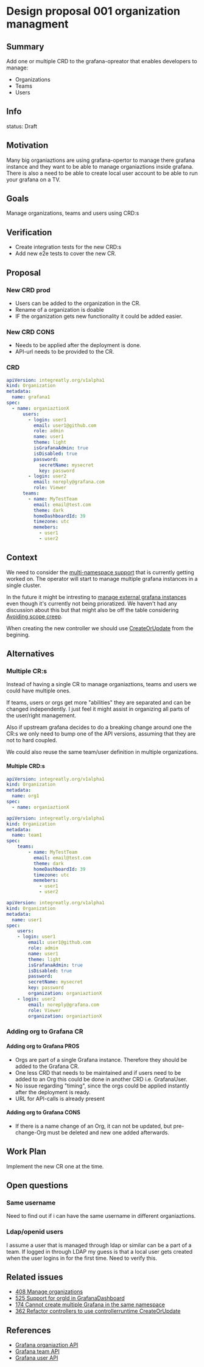 # Design proposal 001 organization managment

## Summary

Add one or multiple CRD to the grafana-opreator that enables developers to manage:

- Organizations
- Teams
- Users

## Info

status: Draft

## Motivation

Many big organiaztions are using grafana-opertor to manage there grafana instance and they want to be able to manage organiaztions inside grafana.
There is also a need to be able to create local user account to be able to run your grafana on a TV.

## Goals

Manage organizations, teams and users using CRD:s

## Verification

- Create integration tests for the new CRD:s
- Add new e2e tests to cover the new CR.

## Proposal

### New CRD prod

- Users can be added to the organization in the CR.
- Rename of a organization is doable
- IF the organization gets new functionality it could be added easier.

### New CRD CONS

- Needs to be applied after the deployment is done.
- API-url needs to be provided to the CR.

### CRD

```.yaml
apiVersion: integreatly.org/v1alpha1
kind: Organization
metadata:
  name: grafana1
spec:
  - name: organiaztionX
      users:
        - login: user1
          email: user1@github.com
          role: admin
          name: user1
          theme: light
          isGrafanaAdmin: true
          isDisabled: true
          password:
            secretName: mysecret
            key: password
        - login: user2
          email: noreply@grafana.com
          role: Viewer
      teams:
        - name: MyTestTeam
          email: email@test.com
          theme: dark
          homeDashboardId: 39
          timezone: utc
          memebers:
            - user1
            - user2
```

## Context

We need to consider the [multi-namespace support](https://github.com/grafana-operator/grafana-operator/pull/599) that is currently getting worked on.
The operator will start to manage multiple grafana instances in a single cluster.

In the future it might be intresting to [manage external grafana instances](https://github.com/grafana-operator/grafana-operator/issues/402) even though it's currently not being prioratized.
We haven't had any discussion about this but that might also be off the table considering [Avoiding scope creep](https://github.com/grafana-operator/grafana-operator/issues/497).

When creating the new controller we should use [CreateOrUpdate](https://github.com/grafana-operator/grafana-operator/issues/362) from the begining.

## Alternatives

### Multiple CR:s

Instead of having a single CR to manage organiaztions, teams and users we could have multiple ones.

If teams, users or orgs get more "abilities" they are separated and can be changed independently.
I just feel it might assist in organizing all parts of the user/right management.

Also if upstream grafana decides to do a breaking change around one the CR:s we only need to bump one of the API versions,
assuming that they are not to hard coupled.

We could also reuse the same team/user definition in multiple organizations.

#### Multiple CRD:s

```org.yaml
apiVersion: integreatly.org/v1alpha1
kind: Organization
metadata:
  name: org1
spec:
  - name: organiaztionX
```

```team.yaml
apiVersion: integreatly.org/v1alpha1
kind: Organization
metadata:
  name: team1
spec:
    teams:
        - name: MyTestTeam
          email: email@test.com
          theme: dark
          homeDashboardId: 39
          timezone: utc
          memebers:
            - user1
            - user2

```

```user.yaml
apiVersion: integreatly.org/v1alpha1
kind: Organization
metadata:
  name: user1
spec:
    users:
    - login: user1
        email: user1@github.com
        role: admin
        name: user1
        theme: light
        isGrafanaAdmin: true
        isDisabled: true
        password:
        secretName: mysecret
        key: password
        organization: organiaztionX
    - login: user2
        email: noreply@grafana.com
        role: Viewer
        organization: organiaztionX
```

### Adding org to Grafana CR

#### Adding org to Grafana PROS

- Orgs are part of a single Grafana instance. Therefore they should be added to the Grafana CR.
- One less CRD that needs to be maintained and if users need to be added to an Org this could be done in another CRD i.e. GrafanaUser.
- No issue regarding "timing", since the orgs could be applied instantly after the deployment is ready.
- URL for API-calls is already present

#### Adding org to Grafana CONS

- If there is a name change of an Org, it can not be updated, but pre-change-Org must be deleted and new one added afterwards.

## Work Plan

Implement the new CR one at the time.

## Open questions

### Same username

Need to find out if i can have the same username in different organiaztions.

### Ldap/openid users

I assume a user that is managed through ldap or similar can be a part of a team.
If logged in through LDAP my guess is that a local user gets created when the user logins in for the first time. Need to verify this.

## Related issues

- [408 Manage organizations](https://github.com/grafana-operator/grafana-operator/issues/408)
- [525 Support for orgId in GrafanaDashboard](https://github.com/grafana-operator/grafana-operator/issues/525)
- [174 Cannot create multiple Grafana in the same namespace](https://github.com/grafana-operator/grafana-operator/issues/174)
- [362 Refactor controllers to use controllerruntime CreateOrUpdate](https://github.com/grafana-operator/grafana-operator/issues/362)

## References

- [Grafana organiaztion API](https://grafana.com/docs/grafana/latest/http_api/org/)
- [Grafana team API](https://grafana.com/docs/grafana/latest/http_api/team/)
- [Grafana user API](https://grafana.com/docs/grafana/latest/http_api/user/)
